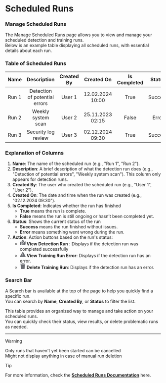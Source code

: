 # Scheduled Runs  

### Manage Scheduled Runs  

The Manage Scheduled Runs page allows you to view and manage your scheduled detection and training runs.  
Below is an example table displaying all scheduled runs, with essential details about each run.

### Table of Scheduled Runs

| Name        | Description                | Created By | Created On       | Is Completed | Status | Action                                                                                                                                  |
|:-----------------:|:--------------------------------:|:----------------:|:----------------------:|:------------------:|:------------:|:--------------------------------------------------------------------------------------------------------------------------------------------:|
| Run 1           | Detection of potential errors  | User 1       | 12.02.2024 10:00  | True             | Success    |<svg xmlns="http://www.w3.org/2000/svg" viewBox="0 0 576 512" height="18" width=18 style=" fill: #6e7075"><path d="M408 120c0 54.6-73.1 151.9-105.2 192c-7.7 9.6-22 9.6-29.6 0C241.1 271.9 168 174.6 168 120C168 53.7 221.7 0 288 0s120 53.7 120 120zm8 80.4c3.5-6.9 6.7-13.8 9.6-20.6c.5-1.2 1-2.5 1.5-3.7l116-46.4C558.9 123.4 576 135 576 152l0 270.8c0 9.8-6 18.6-15.1 22.3L416 503l0-302.6zM137.6 138.3c2.4 14.1 7.2 28.3 12.8 41.5c2.9 6.8 6.1 13.7 9.6 20.6l0 251.4L32.9 502.7C17.1 509 0 497.4 0 480.4L0 209.6c0-9.8 6-18.6 15.1-22.3l122.6-49zM327.8 332c13.9-17.4 35.7-45.7 56.2-77l0 249.3L192 449.4 192 255c20.5 31.3 42.3 59.6 56.2 77c20.5 25.6 59.1 25.6 79.6 0zM288 152a40 40 0 1 0 0-80 40 40 0 1 0 0 80z"/></svg>                                                                                                                      |
| Run 2           | Weekly system scan             | User 2     | 25.11.2023 02:15  | False            | Error      | <svg xmlns="http://www.w3.org/2000/svg" viewBox="0 0 448 512" height="18" width=18 style=" fill: #6e7075"><path d="M135.2 17.7L128 32 32 32C14.3 32 0 46.3 0 64S14.3 96 32 96l384 0c17.7 0 32-14.3 32-32s-14.3-32-32-32l-96 0-7.2-14.3C307.4 6.8 296.3 0 284.2 0L163.8 0c-12.1 0-23.2 6.8-28.6 17.7zM416 128L32 128 53.2 467c1.6 25.3 22.6 45 47.9 45l245.8 0c25.3 0 46.3-19.7 47.9-45L416 128z"/></svg> <svg xmlns="http://www.w3.org/2000/svg" viewBox="0 0 512 512" height="18" width=18 style=" fill: #6e7075"><path d="M256 32c14.2 0 27.3 7.5 34.5 19.8l216 368c7.3 12.4 7.3 27.7 .2 40.1S486.3 480 472 480L40 480c-14.3 0-27.6-7.7-34.7-20.1s-7-27.8 .2-40.1l216-368C228.7 39.5 241.8 32 256 32zm0 128c-13.3 0-24 10.7-24 24l0 112c0 13.3 10.7 24 24 24s24-10.7 24-24l0-112c0-13.3-10.7-24-24-24zm32 224a32 32 0 1 0 -64 0 32 32 0 1 0 64 0z"/></svg> |
| Run 3           | Security log review            | User 3   | 02.12.2024 09:30  | True             | Success    |<svg xmlns="http://www.w3.org/2000/svg" viewBox="0 0 576 512" height="18" width=18 style=" fill: #6e7075"><path d="M408 120c0 54.6-73.1 151.9-105.2 192c-7.7 9.6-22 9.6-29.6 0C241.1 271.9 168 174.6 168 120C168 53.7 221.7 0 288 0s120 53.7 120 120zm8 80.4c3.5-6.9 6.7-13.8 9.6-20.6c.5-1.2 1-2.5 1.5-3.7l116-46.4C558.9 123.4 576 135 576 152l0 270.8c0 9.8-6 18.6-15.1 22.3L416 503l0-302.6zM137.6 138.3c2.4 14.1 7.2 28.3 12.8 41.5c2.9 6.8 6.1 13.7 9.6 20.6l0 251.4L32.9 502.7C17.1 509 0 497.4 0 480.4L0 209.6c0-9.8 6-18.6 15.1-22.3l122.6-49zM327.8 332c13.9-17.4 35.7-45.7 56.2-77l0 249.3L192 449.4 192 255c20.5 31.3 42.3 59.6 56.2 77c20.5 25.6 59.1 25.6 79.6 0zM288 152a40 40 0 1 0 0-80 40 40 0 1 0 0 80z"/></svg> |

### Explanation of Columns  

1. **Name**: The name of the scheduled run (e.g., "Run 1", "Run 2").  
2. **Description**: A brief description of what the detection run does (e.g., "Detection of potential errors", "Weekly system scan"). This column only appears for detection runs.  
3. **Created By**: The user who created the scheduled run (e.g., "User 1", "User 2").  
4. **Created On**: The date and time when the run was created (e.g., "02.12.2024 09:30").  
5. **Is Completed**: Indicates whether the run has finished  
   - **True** means the run is complete.  
   - **False** means the run is still ongoing or hasn’t been completed yet.  
6. **Status**: Shows the current status of the run  
   - **Success** means the run finished without issues.  
   - **Error** means something went wrong during the run.  
7. **Action**: Action buttons based on the run's status:
   - <svg xmlns="http://www.w3.org/2000/svg" viewBox="0 0 576 512" height="18" width=18 style=" fill: #6e7075"><path d="M408 120c0 54.6-73.1 151.9-105.2 192c-7.7 9.6-22 9.6-29.6 0C241.1 271.9 168 174.6 168 120C168 53.7 221.7 0 288 0s120 53.7 120 120zm8 80.4c3.5-6.9 6.7-13.8 9.6-20.6c.5-1.2 1-2.5 1.5-3.7l116-46.4C558.9 123.4 576 135 576 152l0 270.8c0 9.8-6 18.6-15.1 22.3L416 503l0-302.6zM137.6 138.3c2.4 14.1 7.2 28.3 12.8 41.5c2.9 6.8 6.1 13.7 9.6 20.6l0 251.4L32.9 502.7C17.1 509 0 497.4 0 480.4L0 209.6c0-9.8 6-18.6 15.1-22.3l122.6-49zM327.8 332c13.9-17.4 35.7-45.7 56.2-77l0 249.3L192 449.4 192 255c20.5 31.3 42.3 59.6 56.2 77c20.5 25.6 59.1 25.6 79.6 0zM288 152a40 40 0 1 0 0-80 40 40 0 1 0 0 80z"/></svg> **View Detection Run** : Displays if the detection run was completed successfully 
   - <svg xmlns="http://www.w3.org/2000/svg" viewBox="0 0 512 512" height="18" width=18 style=" fill: #6e7075"><path d="M256 32c14.2 0 27.3 7.5 34.5 19.8l216 368c7.3 12.4 7.3 27.7 .2 40.1S486.3 480 472 480L40 480c-14.3 0-27.6-7.7-34.7-20.1s-7-27.8 .2-40.1l216-368C228.7 39.5 241.8 32 256 32zm0 128c-13.3 0-24 10.7-24 24l0 112c0 13.3 10.7 24 24 24s24-10.7 24-24l0-112c0-13.3-10.7-24-24-24zm32 224a32 32 0 1 0 -64 0 32 32 0 1 0 64 0z"/></svg> **View Training Run Error**: Displays if the detection run has an error.
   - <svg xmlns="http://www.w3.org/2000/svg" viewBox="0 0 448 512" height="18" width=18 style=" fill: #6e7075"><path d="M135.2 17.7L128 32 32 32C14.3 32 0 46.3 0 64S14.3 96 32 96l384 0c17.7 0 32-14.3 32-32s-14.3-32-32-32l-96 0-7.2-14.3C307.4 6.8 296.3 0 284.2 0L163.8 0c-12.1 0-23.2 6.8-28.6 17.7zM416 128L32 128 53.2 467c1.6 25.3 22.6 45 47.9 45l245.8 0c25.3 0 46.3-19.7 47.9-45L416 128z"/></svg> **Delete Training Run**: Displays if the detection run has an error.  

### Search Bar  

A Search bar is available at the top of the page to help you quickly find a specific run.  
You can search by **Name**, **Created By**, or **Status** to filter the list.  

This table provides an organized way to manage and take action on your scheduled runs.  
You can quickly check their status, view results, or delete problematic runs as needed.  

---  

> [!WARNING]
> Only runs that haven't yet been started can be cancelled  
> Might not display anything in case of manual run deletion  

> [!TIP]
> For more information, check the [**Scheduled Runs Documentation**](../../documentation/scheduled-runs/overview.md) here.  
